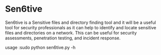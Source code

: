 # Sen6tive
Sen6tive is a Sensitive files and directory finding tool and it will be a useful tool for security professionals as it can help to identify and locate sensitive files and directories on a network. This can be useful for security assessments, penetration testing, and incident response.

usage :sudo python sen6tive.py -h

